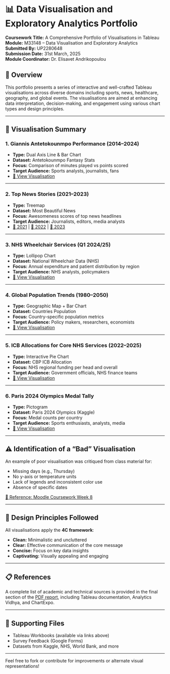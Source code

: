 # 📊 Data Visualisation and Exploratory Analytics Portfolio

**Coursework Title:** A Comprehensive Portfolio of Visualisations in Tableau  
**Module:** M33148 – Data Visualisation and Exploratory Analytics  
**Submitted By:** UP2280648  
**Submission Date:** 31st March, 2025  
**Module Coordinator:** Dr. Elisavet Andrikopoulou  

## 📘 Overview

This portfolio presents a series of interactive and well-crafted Tableau visualisations across diverse domains including sports, news, healthcare, geography, and global events. The visualisations are aimed at enhancing data interpretation, decision-making, and engagement using various chart types and design principles.

---

## 📌 Visualisation Summary

### 1. Giannis Antetokounmpo Performance (2014–2024)
- **Type:** Dual Axis Line & Bar Chart
- **Dataset:** Antetokounmpo Fantasy Stats
- **Focus:** Comparison of minutes played vs points scored
- **Target Audience:** Sports analysts, journalists, fans  
- [🔗 View Visualisation](https://public.tableau.com/app/profile/syed.arshadul.haque6100/viz/Visualisation-1_17394552732560/Sheet1)

---

### 2. Top News Stories (2021–2023)
- **Type:** Treemap  
- **Dataset:** Most Beautiful News  
- **Focus:** Awesomeness scores of top news headlines  
- **Target Audience:** Journalists, editors, media analysts  
- [🔗 2021](https://public.tableau.com/app/profile/syed.arshadul.haque6100/viz/Visualisation-2i/Sheet1) | [🔗 2022](https://public.tableau.com/app/profile/syed.arshadul.haque6100/viz/Visualisation-2ii/Sheet1) | [🔗 2023](https://public.tableau.com/app/profile/syed.arshadul.haque6100/viz/Visualisation-2iii/Sheet1)

---

### 3. NHS Wheelchair Services (Q1 2024/25)
- **Type:** Lollipop Chart  
- **Dataset:** National Wheelchair Data (NHS)  
- **Focus:** Annual expenditure and patient distribution by region  
- **Target Audience:** NHS analysts, policymakers  
- [🔗 View Visualisation](https://public.tableau.com/app/profile/syed.arshadul.haque6100/viz/Visualisation3_17409243542700/Sheet1)

---

### 4. Global Population Trends (1980–2050)
- **Type:** Geographic Map + Bar Chart  
- **Dataset:** Countries Population  
- **Focus:** Country-specific population metrics  
- **Target Audience:** Policy makers, researchers, economists  
- [🔗 View Visualisation](https://public.tableau.com/app/profile/syed.arshadul.haque6100/viz/Visualisation-4_17409453318720/Dashboard1)

---

### 5. ICB Allocations for Core NHS Services (2022–2025)
- **Type:** Interactive Pie Chart  
- **Dataset:** CBP ICB Allocation  
- **Focus:** NHS regional funding per head and overall  
- **Target Audience:** Government officials, NHS finance teams  
- [🔗 View Visualisation](https://public.tableau.com/app/profile/syed.arshadul.haque6100/viz/Visualisation-5_17413593641050/Sheet2)

---

### 6. Paris 2024 Olympics Medal Tally
- **Type:** Pictogram  
- **Dataset:** Paris 2024 Olympics (Kaggle)  
- **Focus:** Medal counts per country  
- **Target Audience:** Sports enthusiasts, analysts, media  
- [🔗 View Visualisation](https://public.tableau.com/app/profile/syed.arshadul.haque6100/viz/Visualisation6_17415644442220/Dashboard1)

---

## ⚠️ Identification of a “Bad” Visualisation

An example of poor visualisation was critiqued from class material for:
- Missing days (e.g., Thursday)
- No y-axis or temperature units
- Lack of legends and inconsistent color use
- Absence of specific dates

[🔗 Reference: Moodle Coursework Week 8](https://moodle.port.ac.uk/course/section.php?id=566327)

---

## 🧠 Design Principles Followed

All visualisations apply the **4C framework**:
- **Clean:** Minimalistic and uncluttered  
- **Clear:** Effective communication of the core message  
- **Concise:** Focus on key data insights  
- **Captivating:** Visually appealing and engaging

---

## 📋 References

A complete list of academic and technical sources is provided in the final section of the [PDF report](./UP2280648_CW1_DataVis.pdf#page=19), including Tableau documentation, Analytics Vidhya, and ChartExpo.

---

## 📎 Supporting Files

- Tableau Workbooks (available via links above)  
- Survey Feedback (Google Forms)  
- Datasets from Kaggle, NHS, World Bank, and more

---

Feel free to fork or contribute for improvements or alternate visual representations!
